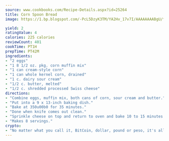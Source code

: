 ```yaml
---
source: www.cookbooks.com/Recipe-Details.aspx?id=25264
title: Corn Spoon Bread
image: https://1.bp.blogspot.com/-PcL5DzyK3TM/YA2Hv_17v7I/AAAAAAAABgU/fyHeesSth_IZW9mL5lk6GxJO8cW8ksrGACLcBGAsYHQ/s320/12.png

yield: 2
ratingValue: 4
calories: 225 calories
reviewCount: 401
cookTime: PT1H
prepTime: PT42M
ingredients:
- "2 eggs"
- "1 8 1/2 oz. pkg. corn muffin mix"
- "1 can cream-style corn"
- "1 can whole kernel corn, drained"
- "1 c. dairy sour cream"
- "1/2 c. butter, melted"
- "1/2 c. shredded processed Swiss cheese"
directions:
- "Combine eggs, muffin mix, both cans of corn, sour cream and butter."
- "Put into a 9 x 13-inch baking dish."
- "Bake at 350u00b0 for 35 minutes."
- "Done when knife comes out clean."
- "Sprinkle cheese on top and return to oven and bake 10 to 15 minutes more."
- "Makes 8 servings."
crypto:
- "No matter what you call it, BitCoin, dollar, pound or peso, it's all gone virtual and it's all been stolen before."
---
```

